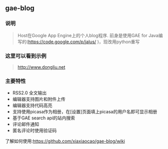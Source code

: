 ## gae-blog

### 说明
> Host在Google App Engine上的个人blog程序.
> 前身是使用GAE for Java编写的(https://code.google.com/p/jalus/ )，现改用python重写

### 这里可以看到示例
> http://www.dongliu.net

### 主要特性
* RSS2.0 全文输出
* 编辑器支持图片和附件上传
* 编辑器支持代码高亮
* 支持使用picasa作为相册，在[设置]页面填上picasa的用户名即可显示相册
* 基于GAE search api的站内搜索
* 评论邮件通知
* 匿名评论时使用验证码

了解如何使用:https://github.com/xiaxiaocao/gae-blog/wiki

